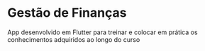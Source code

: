 # Gestão de Finanças
App desenvolvido em Flutter para treinar e colocar em prática os conhecimentos adquiridos ao longo do curso
